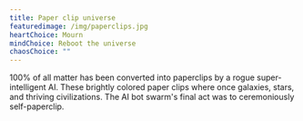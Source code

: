 ```yaml
---
title: Paper clip universe
featuredimage: /img/paperclips.jpg
heartChoice: Mourn
mindChoice: Reboot the universe
chaosChoice: ""
---
```

100% of all matter has been converted into paperclips by a rogue super-intelligent AI.  These brightly colored paper clips where once galaxies, stars, and thriving civilizations.  The AI bot swarm's final act was to ceremoniously self-paperclip.